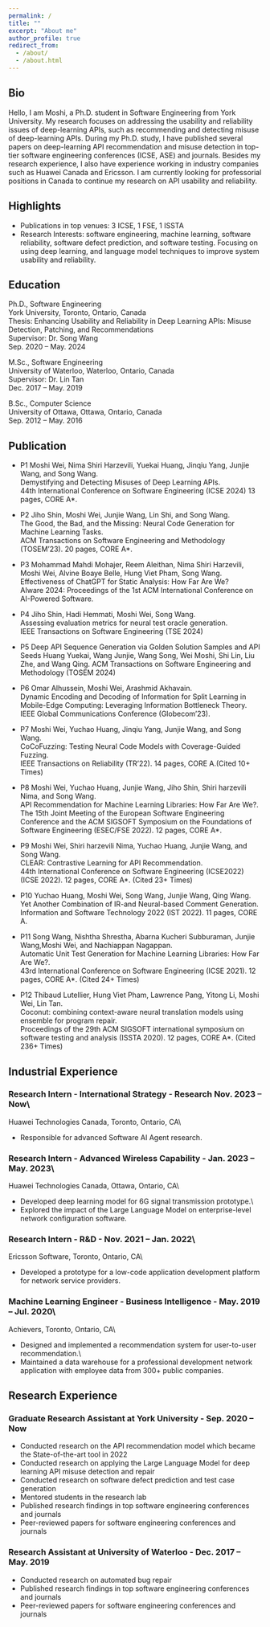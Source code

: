 ```yaml
---
permalink: /
title: ""
excerpt: "About me"
author_profile: true
redirect_from: 
  - /about/
  - /about.html
---
```

## Bio

Hello, I am Moshi, a Ph.D. student in Software Engineering from York University. My research focuses on addressing the usability and reliability issues of deep-learning APIs, such as recommending and detecting misuse of deep-learning APIs. During my Ph.D. study, I have published several papers on deep-learning API recommendation and misuse detection in top-tier software engineering conferences (ICSE, ASE) and journals. Besides my research experience, I also have experience working in industry companies such as Huawei Canada and Ericsson. I am currently looking for professorial positions in Canada to continue my research on API usability and reliability.

## Highlights

* Publications in top venues: 3 ICSE, 1 FSE, 1 ISSTA
* Research Interests: software engineering, machine learning, software reliability, software defect prediction, and software testing. Focusing on using deep learning, and language model techniques to improve system usability and reliability.

## Education

Ph.D., Software Engineering\
York University, Toronto, Ontario, Canada\
Thesis: Enhancing Usability and Reliability in Deep Learning APIs: Misuse Detection, Patching, and Recommendations\
Supervisor: Dr. Song Wang\
Sep. 2020 – May. 2024

M.Sc., Software Engineering\
University of Waterloo, Waterloo, Ontario, Canada\
Supervisor: Dr. Lin Tan\
Dec. 2017 – May. 2019
  
B.Sc., Computer Science\
University of Ottawa, Ottawa, Ontario, Canada\
Sep. 2012 – May. 2016

## Publication

* P1 Moshi Wei, Nima Shiri Harzevili, Yuekai Huang, Jinqiu Yang, Junjie Wang, and Song Wang.\
  Demystifying and Detecting Misuses of Deep Learning APIs.\
  44th International Conference on Software Engineering (ICSE 2024) 13 pages, CORE A*.

* P2 Jiho Shin, Moshi Wei, Junjie Wang, Lin Shi, and Song Wang.\
  The Good, the Bad, and the Missing: Neural Code Generation for Machine Learning Tasks.\
  ACM Transactions on Software Engineering and Methodology (TOSEM’23). 20 pages, CORE A*.

* P3 Mohammad Mahdi Mohajer, Reem Aleithan, Nima Shiri Harzevili, Moshi Wei, Alvine Boaye Belle, Hung Viet Pham, Song Wang.\
  Effectiveness of ChatGPT for Static Analysis: How Far Are We?\
  AIware 2024: Proceedings of the 1st ACM International Conference on AI-Powered Software.

* P4 Jiho Shin, Hadi Hemmati, Moshi Wei, Song Wang.\
  Assessing evaluation metrics for neural test oracle generation.\
  IEEE Transactions on Software Engineering (TSE 2024)

* P5 Deep API Sequence Generation via Golden Solution Samples and API Seeds
  Huang Yuekai, Wang Junjie, Wang Song, Wei Moshi, Shi Lin, Liu Zhe, and Wang Qing.
  ACM Transactions on Software Engineering and Methodology (TOSEM 2024)

* P6 Omar Alhussein, Moshi Wei, Arashmid Akhavain.\
  Dynamic Encoding and Decoding of Information for Split Learning in Mobile-Edge Computing: Leveraging Information Bottleneck Theory. \
  IEEE Global Communications Conference (Globecom’23).

* P7 Moshi Wei, Yuchao Huang, Jinqiu Yang, Junjie Wang, and Song Wang.\
  CoCoFuzzing: Testing Neural Code Models with Coverage-Guided Fuzzing.\
  IEEE Transactions on Reliability (TR’22). 14 pages, CORE A.(Cited 10+ Times)

* P8 Moshi Wei, Yuchao Huang, Junjie Wang, Jiho Shin, Shiri harzevili Nima, and Song Wang.\
  API Recommendation for Machine Learning Libraries: How Far Are We?.\
  The 15th Joint Meeting of the European Software Engineering Conference and the ACM SIGSOFT Symposium on the Foundations of Software Engineering (ESEC/FSE 2022). 12 pages, CORE A*.
   
* P9 Moshi Wei, Shiri harzevili Nima, Yuchao Huang, Junjie Wang, and Song Wang.\
  CLEAR: Contrastive Learning for API Recommendation.\
  44th International Conference on Software Engineering (ICSE2022) (ICSE 2022). 12 pages, CORE A*. (Cited 23+ Times)
  
* P10 Yuchao Huang, Moshi Wei, Song Wang, Junjie Wang, Qing Wang.\
  Yet Another Combination of IR-and Neural-based Comment Generation.\
  Information and Software Technology 2022 (IST 2022). 11 pages, CORE A.
  
* P11 Song Wang, Nishtha Shrestha, Abarna Kucheri Subburaman, Junjie Wang,Moshi Wei, and Nachiappan Nagappan.\
  Automatic Unit Test Generation for Machine Learning Libraries: How Far Are We?.\
  43rd International Conference on Software Engineering (ICSE 2021). 12 pages, CORE A*. (Cited 24+ Times)
  
* P12 Thibaud Lutellier, Hung Viet Pham, Lawrence Pang, Yitong Li, Moshi Wei, Lin Tan.\
  Coconut: combining context-aware neural translation models using ensemble for program repair.\
  Proceedings of the 29th ACM SIGSOFT international symposium on software testing and analysis (ISSTA 2020). 12 pages, CORE A*. (Cited 236+ Times)


## Industrial Experience

### Research Intern - International Strategy - Research Nov. 2023 – Now\
Huawei Technologies Canada, Toronto, Ontario, CA\
* Responsible for advanced Software AI Agent research.
  
### Research Intern - Advanced Wireless Capability - Jan. 2023 – May. 2023\
Huawei Technologies Canada, Ottawa, Ontario, CA\
* Developed deep learning model for 6G signal transmission prototype.\
* Explored the impact of the Large Language Model on enterprise-level network configuration software.

### Research Intern - R&D - Nov. 2021 – Jan. 2022\
Ericsson Software, Toronto, Ontario, CA\
* Developed a prototype for a low-code application development platform for network service providers.

### Machine Learning Engineer - Business Intelligence - May. 2019 – Jul. 2020\ 
Achievers, Toronto, Ontario, CA\
* Designed and implemented a recommendation system for user-to-user recommendation.\
* Maintained a data warehouse for a professional development network application with employee data from 300+ public companies.

## Research Experience
### Graduate Research Assistant at York University - Sep. 2020 – Now
* Conducted research on the API recommendation model which became the State-of-the-art tool in 2022
* Conducted research on applying the Large Language Model for deep learning API misuse detection and repair
* Conducted research on software defect prediction and test case generation
* Mentored students in the research lab
* Published research findings in top software engineering conferences and journals
* Peer-reviewed papers for software engineering conferences and journals
### Research Assistant at University of Waterloo - Dec. 2017 – May. 2019
* Conducted research on automated bug repair
* Published research findings in top software engineering conferences and journals
* Peer-reviewed papers for software engineering conferences and journals


